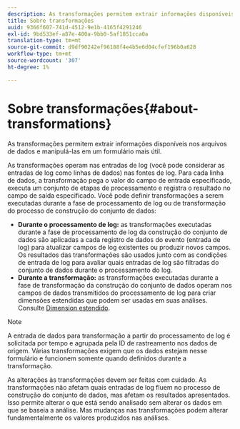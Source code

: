 ```yaml
---
description: As transformações permitem extrair informações disponíveis nos arquivos de dados e manipulá-las em um formulário mais útil.
title: Sobre transformações
uuid: 9366f607-741d-4512-9e1b-4165f4291246
exl-id: 9bd533ef-a87e-400a-9bb0-5af1851cca0a
translation-type: tm+mt
source-git-commit: d9df90242ef96188f4e4b5e6d04cfef196b0a628
workflow-type: tm+mt
source-wordcount: '307'
ht-degree: 1%

---
```


# Sobre transformações{#about-transformations}

As transformações permitem extrair informações disponíveis nos arquivos de dados e manipulá-las em um formulário mais útil.

As transformações operam nas entradas de log (você pode considerar as entradas de log como linhas de dados) nas fontes de log. Para cada linha de dados, a transformação pega o valor do campo de entrada especificado, executa um conjunto de etapas de processamento e registra o resultado no campo de saída especificado. Você pode definir transformações a serem executadas durante a fase de processamento de log ou de transformação do processo de construção do conjunto de dados:

* **Durante o processamento de log:** as transformações executadas durante a fase de processamento de log da construção do conjunto de dados são aplicadas a cada registro de dados do evento (entrada de log) para atualizar campos de log existentes ou produzir novos campos. Os resultados das transformações são usados junto com as condições de entrada de log para avaliar quais entradas de log são filtradas do conjunto de dados durante o processamento do log.
* **Durante a transformação:** as transformações executadas durante a fase de transformação da construção do conjunto de dados operam nos campos de dados transmitidos do processamento de log para criar dimensões estendidas que podem ser usadas em suas análises. Consulte [Dimension estendido](../../../home/c-dataset-const-proc/c-ex-dim/c-abt-ex-dim.md).

>[!NOTE]
>
>A entrada de dados para transformação a partir do processamento de log é solicitada por tempo e agrupada pela ID de rastreamento nos dados de origem. Várias transformações exigem que os dados estejam nesse formulário e funcionem somente quando definidos durante a transformação.

As alterações às transformações devem ser feitas com cuidado. As transformações não afetam quais entradas de log fluem no processo de construção do conjunto de dados, mas afetam os resultados apresentados. Isso permite alterar o que está sendo analisado sem alterar os dados em que se baseia a análise. Mas mudanças nas transformações podem alterar fundamentalmente os valores produzidos nas análises.
